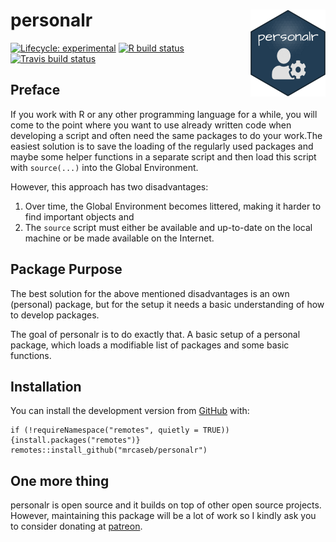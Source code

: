 
<!-- README.md is generated from README.Rmd. Please edit that file -->

# personalr <img src='man/figures/logo.png' align="right" height="139" />

<!-- badges: start -->

[![Lifecycle:
experimental](https://img.shields.io/badge/lifecycle-experimental-orange.svg)](https://www.tidyverse.org/lifecycle/#experimental)
[![R build
status](https://github.com/mrcaseb/personalr/workflows/R-CMD-check/badge.svg)](https://github.com/mrcaseb/personalr/actions)
[![Travis build
status](https://travis-ci.com/mrcaseb/personalr.svg?branch=master)](https://travis-ci.com/mrcaseb/personalr)
<!-- badges: end -->

## Preface

If you work with R or any other programming language for a while, you
will come to the point where you want to use already written code when
developing a script and often need the same packages to do your work.The
easiest solution is to save the loading of the regularly used packages
and maybe some helper functions in a separate script and then load this
script with `source(...)` into the Global Environment.

However, this approach has two disadvantages:

1.  Over time, the Global Environment becomes littered, making it harder
    to find important objects and
2.  The `source` script must either be available and up-to-date on the
    local machine or be made available on the Internet.

## Package Purpose

The best solution for the above mentioned disadvantages is an own
(personal) package, but for the setup it needs a basic understanding of
how to develop packages.

The goal of personalr is to do exactly that. A basic setup of a personal
package, which loads a modifiable list of packages and some basic
functions.

## Installation

<!-- You can install the released version of personalr from [CRAN](https://CRAN.R-project.org) with: -->
<!-- ``` r -->
<!-- install.packages("personalr") -->
<!-- ``` -->

You can install the development version from
[GitHub](https://github.com/) with:

    if (!requireNamespace("remotes", quietly = TRUE)) {install.packages("remotes")}
    remotes::install_github("mrcaseb/personalr")

## One more thing

personalr is open source and it builds on top of other open source
projects. However, maintaining this package will be a lot of work so I
kindly ask you to consider donating at
[patreon](https://patreon.com/mrcaseb).
